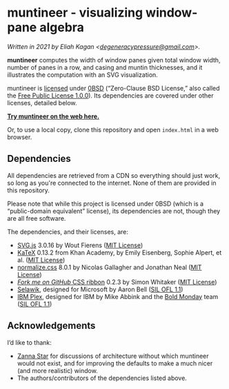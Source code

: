 <!--
  This file is part of muntineer, which visualizes window-pane algebra.

  Copyright (c) 2021 Eliah Kagan

  Permission to use, copy, modify, and/or distribute this software for any
  purpose with or without fee is hereby granted.

  THE SOFTWARE IS PROVIDED "AS IS" AND THE AUTHOR DISCLAIMS ALL WARRANTIES WITH
  REGARD TO THIS SOFTWARE INCLUDING ALL IMPLIED WARRANTIES OF MERCHANTABILITY
  AND FITNESS. IN NO EVENT SHALL THE AUTHOR BE LIABLE FOR ANY SPECIAL, DIRECT,
  INDIRECT, OR CONSEQUENTIAL DAMAGES OR ANY DAMAGES WHATSOEVER RESULTING FROM
  LOSS OF USE, DATA OR PROFITS, WHETHER IN AN ACTION OF CONTRACT, NEGLIGENCE OR
  OTHER TORTIOUS ACTION, ARISING OUT OF OR IN CONNECTION WITH THE USE OR
  PERFORMANCE OF THIS SOFTWARE.
-->

# muntineer - visualizing window-pane algebra

*Written in 2021 by Eliah Kagan &lt;degeneracypressure@gmail.com&gt;.*

**muntineer** computes the width of window panes given total window width,
number of panes in a row, and casing and muntin thicknesses, and it
illustrates the computation with an SVG visualization.

muntineer is [licensed](LICENSE) under
[0BSD](https://spdx.org/licenses/0BSD.html) (&ldquo;Zero-Clause BSD
License,&rdquo; also called the [Free Public License
1.0.0](https://opensource.org/licenses/0BSD)). Its dependencies are covered
under other licenses, detailed below.

[**Try muntineer on the web here.**](https://eliahkagan.github.io/muntineer/)

Or, to use a local copy, clone this repository and open `index.html` in a web
browser.

## Dependencies

All dependencies are retrieved from a CDN so everything should just work, so
long as you're connected to the internet. None of them are provided in this
repository.

Please note that while this project is licensed under 0BSD (which is a
&ldquo;public-domain equivalent&rdquo; license), its dependencies are not,
though they are all free software.

The dependencies, and their licenses, are:

- [SVG.js](https://svgjs.com) 3.0.16 by Wout Fierens ([MIT
  License](https://github.com/svgdotjs/svg.js/blob/3.0.16/LICENSE.txt))
- [KaTeX](https://katex.org/) 0.13.2 from Khan Academy, by Emily Eisenberg,
  Sophie Alpert, et al. ([MIT
  License](https://github.com/KaTeX/KaTeX/blob/v0.13.2/LICENSE))
- [normalize.css](https://necolas.github.io/normalize.css/) 8.0.1 by Nicolas
  Gallagher and Jonathan Neal ([MIT
  License](https://github.com/necolas/normalize.css/blob/8.0.1/LICENSE.md))
- [*Fork me on GitHub* CSS
  ribbon](https://simonwhitaker.github.io/github-fork-ribbon-css/) 0.2.3 by
  Simon Whitaker ([MIT
  License](https://github.com/simonwhitaker/github-fork-ribbon-css/blob/0.2.3/LICENSE))
- [Selawik](https://docs.microsoft.com/en-us/typography/font-list/selawik),
  designed for Microsoft by Aaron Bell ([SIL OFL
  1.1](https://github.com/microsoft/Selawik/blob/master/LICENSE.txt))
- [IBM Plex](https://www.ibm.com/plex/), designed for IBM by Mike Abbink and
  the [Bold Monday](https://boldmonday.com/custom/ibm/) team ([SIL OFL
  1.1](https://github.com/IBM/plex/blob/master/LICENSE.txt))

## Acknowledgements

I&rsquo;d like to thank:

- [Zanna Star](https://github.com/ZannaStar) for discussions of architecture
  without which muntineer would not exist, and for improving the defaults to
  make a much nicer (and more realistic) window.
- The authors/contributors of the dependencies listed above.
